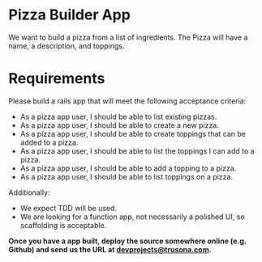 # Pizza Builder App

We want to build a pizza from a list of ingredients.  The Pizza will have a name,
a description, and toppings.

Requirements
============

Please build a rails app that will meet the following acceptance criteria:

  * As a pizza app user, I should be able to list existing pizzas.
  * As a pizza app user, I should be able to create a new pizza.
  * As a pizza app user, I should be able to create toppings that can be added to a pizza.
  * As a pizza app user, I should be able to list the toppings I can add to a pizza.
  * As a pizza app user, I should be able to add a topping to a pizza.
  * As a pizza app user, I should be able to list toppings on a pizza.
  
Additionally:

  * We expect TDD will be used.
  * We are looking for a function app, not necessarily a polished UI, so scaffolding is acceptable. 

**Once you have a app built, deploy the source somewhere online (e.g. Github) and send us the URL at
[devprojects@trusona.com](mailto:devprojects@trusona.com).**

